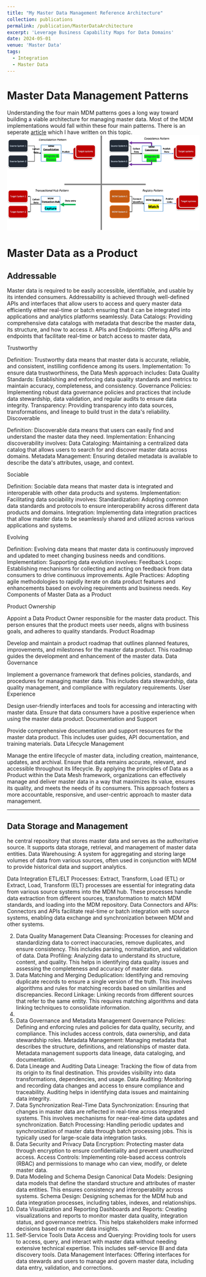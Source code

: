 ```yaml
---
title: "My Master Data Management Reference Architecture"
collection: publications
permalink: /publication/MasterDataArchitecture
excerpt: 'Leverage Business Capability Maps for Data Domains'
date: 2024-05-01
venue: 'Master Data'
tags:
  - Integration
  - Master Data
---
```


# Master Data Management Patterns
Understanding the four main MDM patterns goes a long way toward building a viable architecture for managing master data. Most of the MDM implementations would fall within these four main patterns. There is an seperate [article](https://nuneskris.github.io/publication/MDMPatterns) which I have written on this topic.
<img width="612" alt="image" src="/images/publications/MDMPatterns.png">

# Master Data as a Product

## Addressable
Master data is required to be easily accessible, identifiable, and usable by its intended consumers. 
Addressability is achieved through well-defined APIs and interfaces that allow users to access and query master data efficiently either real-time or batch ensuring that it can be integrated into applications and analytics platforms seamlessly.
Data Catalogs: Providing comprehensive data catalogs with metadata that describe the master data, its structure, and how to access it.
APIs and Endpoints: Offering APIs and endpoints that facilitate real-time or batch access to master data, 

Trustworthy

Definition: Trustworthy data means that master data is accurate, reliable, and consistent, instilling confidence among its users.
Implementation: To ensure data trustworthiness, the Data Mesh approach includes:
Data Quality Standards: Establishing and enforcing data quality standards and metrics to maintain accuracy, completeness, and consistency.
Governance Policies: Implementing robust data governance policies and practices that include data stewardship, data validation, and regular audits to ensure data integrity.
Transparency: Providing transparency into data sources, transformations, and lineage to build trust in the data's reliability.
Discoverable

Definition: Discoverable data means that users can easily find and understand the master data they need.
Implementation: Enhancing discoverability involves:
Data Cataloging: Maintaining a centralized data catalog that allows users to search for and discover master data across domains.
Metadata Management: Ensuring detailed metadata is available to describe the data's attributes, usage, and context.

Sociable

Definition: Sociable data means that master data is integrated and interoperable with other data products and systems.
Implementation: Facilitating data sociability involves:
Standardization: Adopting common data standards and protocols to ensure interoperability across different data products and domains.
Integration: Implementing data integration practices that allow master data to be seamlessly shared and utilized across various applications and systems.

Evolving

Definition: Evolving data means that master data is continuously improved and updated to meet changing business needs and conditions.
Implementation: Supporting data evolution involves:
Feedback Loops: Establishing mechanisms for collecting and acting on feedback from data consumers to drive continuous improvements.
Agile Practices: Adopting agile methodologies to rapidly iterate on data product features and enhancements based on evolving requirements and business needs.
Key Components of Master Data as a Product

Product Ownership

Appoint a Data Product Owner responsible for the master data product. This person ensures that the product meets user needs, aligns with business goals, and adheres to quality standards.
Product Roadmap

Develop and maintain a product roadmap that outlines planned features, improvements, and milestones for the master data product. This roadmap guides the development and enhancement of the master data.
Data Governance

Implement a governance framework that defines policies, standards, and procedures for managing master data. This includes data stewardship, data quality management, and compliance with regulatory requirements.
User Experience

Design user-friendly interfaces and tools for accessing and interacting with master data. Ensure that data consumers have a positive experience when using the master data product.
Documentation and Support

Provide comprehensive documentation and support resources for the master data product. This includes user guides, API documentation, and training materials.
Data Lifecycle Management

Manage the entire lifecycle of master data, including creation, maintenance, updates, and archival. Ensure that data remains accurate, relevant, and accessible throughout its lifecycle.
By applying the principles of Data as a Product within the Data Mesh framework, organizations can effectively manage and deliver master data in a way that maximizes its value, ensures its quality, and meets the needs of its consumers. This approach fosters a more accountable, responsive, and user-centric approach to master data management.




---------------------------------------------------------------




## Data Storage and Management
he central repository that stores master data and serves as the authoritative source. It supports data storage, retrieval, and management of master data entities.
Data Warehousing: A system for aggregating and storing large volumes of data from various sources, often used in conjunction with MDM to provide historical data and support analytics.


Data Integration
ETL/ELT Processes: Extract, Transform, Load (ETL) or Extract, Load, Transform (ELT) processes are essential for integrating data from various source systems into the MDM hub. These processes handle data extraction from different sources, transformation to match MDM standards, and loading into the MDM repository.
Data Connectors and APIs: Connectors and APIs facilitate real-time or batch integration with source systems, enabling data exchange and synchronization between MDM and other systems.

2. Data Quality Management
Data Cleansing: Processes for cleaning and standardizing data to correct inaccuracies, remove duplicates, and ensure consistency. This includes parsing, normalization, and validation of data.
Data Profiling: Analyzing data to understand its structure, content, and quality. This helps in identifying data quality issues and assessing the completeness and accuracy of master data.
3. Data Matching and Merging
Deduplication: Identifying and removing duplicate records to ensure a single version of the truth. This involves algorithms and rules for matching records based on similarities and discrepancies.
Record Linkage: Linking records from different sources that refer to the same entity. This requires matching algorithms and data linking techniques to consolidate information.
4.
5.   Data Governance and Metadata Management
Governance Policies: Defining and enforcing rules and policies for data quality, security, and compliance. This includes access controls, data ownership, and data stewardship roles.
Metadata Management: Managing metadata that describes the structure, definitions, and relationships of master data. Metadata management supports data lineage, data cataloging, and documentation.
6. Data Lineage and Auditing
Data Lineage: Tracking the flow of data from its origin to its final destination. This provides visibility into data transformations, dependencies, and usage.
Data Auditing: Monitoring and recording data changes and access to ensure compliance and traceability. Auditing helps in identifying data issues and maintaining data integrity.
7. Data Synchronization
Real-Time Data Synchronization: Ensuring that changes in master data are reflected in real-time across integrated systems. This involves mechanisms for near-real-time data updates and synchronization.
Batch Processing: Handling periodic updates and synchronization of master data through batch processing jobs. This is typically used for large-scale data integration tasks.
8. Data Security and Privacy
Data Encryption: Protecting master data through encryption to ensure confidentiality and prevent unauthorized access.
Access Controls: Implementing role-based access controls (RBAC) and permissions to manage who can view, modify, or delete master data.
9. Data Modeling and Schema Design
Canonical Data Models: Designing data models that define the standard structure and attributes of master data entities. This ensures consistency and interoperability across systems.
Schema Design: Designing schemas for the MDM hub and data integration processes, including tables, indexes, and relationships.
10. Data Visualization and Reporting
Dashboards and Reports: Creating visualizations and reports to monitor master data quality, integration status, and governance metrics. This helps stakeholders make informed decisions based on master data insights.
11. Self-Service Tools
Data Access and Querying: Providing tools for users to access, query, and interact with master data without needing extensive technical expertise. This includes self-service BI and data discovery tools.
Data Management Interfaces: Offering interfaces for data stewards and users to manage and govern master data, including data entry, validation, and corrections.

